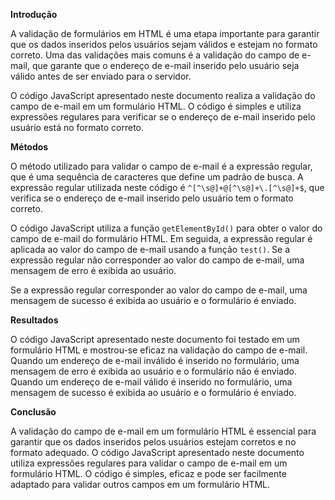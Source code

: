 **Introdução**

A validação de formulários em HTML é uma etapa importante para garantir que os dados inseridos pelos usuários sejam válidos e estejam no formato correto. Uma das validações mais comuns é a validação do campo de e-mail, que garante que o endereço de e-mail inserido pelo usuário seja válido antes de ser enviado para o servidor.

O código JavaScript apresentado neste documento realiza a validação do campo de e-mail em um formulário HTML. O código é simples e utiliza expressões regulares para verificar se o endereço de e-mail inserido pelo usuário está no formato correto.

**Métodos**

O método utilizado para validar o campo de e-mail é a expressão regular, que é uma sequência de caracteres que define um padrão de busca. A expressão regular utilizada neste código é `^[^\s@]+@[^\s@]+\.[^\s@]+$`, que verifica se o endereço de e-mail inserido pelo usuário tem o formato correto.

O código JavaScript utiliza a função `getElementById()` para obter o valor do campo de e-mail do formulário HTML. Em seguida, a expressão regular é aplicada ao valor do campo de e-mail usando a função `test()`. Se a expressão regular não corresponder ao valor do campo de e-mail, uma mensagem de erro é exibida ao usuário.

Se a expressão regular corresponder ao valor do campo de e-mail, uma mensagem de sucesso é exibida ao usuário e o formulário é enviado.

**Resultados**

O código JavaScript apresentado neste documento foi testado em um formulário HTML e mostrou-se eficaz na validação do campo de e-mail. Quando um endereço de e-mail inválido é inserido no formulário, uma mensagem de erro é exibida ao usuário e o formulário não é enviado. Quando um endereço de e-mail válido é inserido no formulário, uma mensagem de sucesso é exibida ao usuário e o formulário é enviado.

**Conclusão**

A validação do campo de e-mail em um formulário HTML é essencial para garantir que os dados inseridos pelos usuários estejam corretos e no formato adequado. O código JavaScript apresentado neste documento utiliza expressões regulares para validar o campo de e-mail em um formulário HTML. O código é simples, eficaz e pode ser facilmente adaptado para validar outros campos em um formulário HTML.
